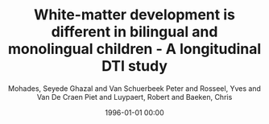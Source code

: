 ---
layout: post
title: White-matter development is different in bilingual and monolingual children - A longitudinal DTI study

date: 1996-01-01 00:00
author: Mohades, Seyede Ghazal and Van Schuerbeek Peter and Rosseel, Yves and Van De Craen Piet and Luypaert, Robert and Baeken, Chris
journal: PLoS ONE

link: https://doi.org/10.1371/journal.pone.0117968

year: 2015
---